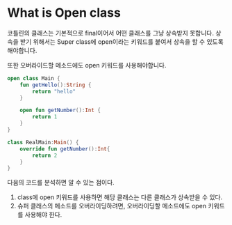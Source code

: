 # What is Open class

코틀린의 클래스는 기본적으로 final이어서 어떤 클래스를 그냥 상속받지 못합니다.
상속을 받기 위해서는 Super class에 open이라는 키워드를 붙여서 상속을 할 수 있도록 해야합니다.

또한 오버라이드할 메소드에도 open 키워드를 사용해야합니다.

```kotlin
open class Main {
    fun getHello():String {
        return "hello"
    }

    open fun getNumber():Int {
        return 1
    }
}

class RealMain:Main() {
    override fun getNumber():Int{
        return 2
    }
}
```

다음의 코드를 분석하면 알 수 있는 점이다.

1. class에 open 키워드를 사용하면 해당 클래스는 다른 클래스가 상속받을 수 있다.
2. 슈퍼 클래스의 메소드를 오버라이딩하려면, 오버라이딩할 메소드에도 open 키워드를 사용해야 한다.